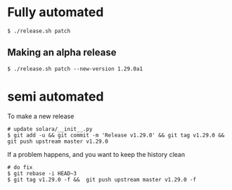 
# Fully automated

    $ ./release.sh patch


## Making an alpha release


    $ ./release.sh patch --new-version 1.29.0a1


# semi automated
To make a new release
```
# update solara/__init__.py
$ git add -u && git commit -m 'Release v1.29.0' && git tag v1.29.0 && git push upstream master v1.29.0
```


If a problem happens, and you want to keep the history clean
```
# do fix
$ git rebase -i HEAD~3
$ git tag v1.29.0 -f &&  git push upstream master v1.29.0 -f
```
